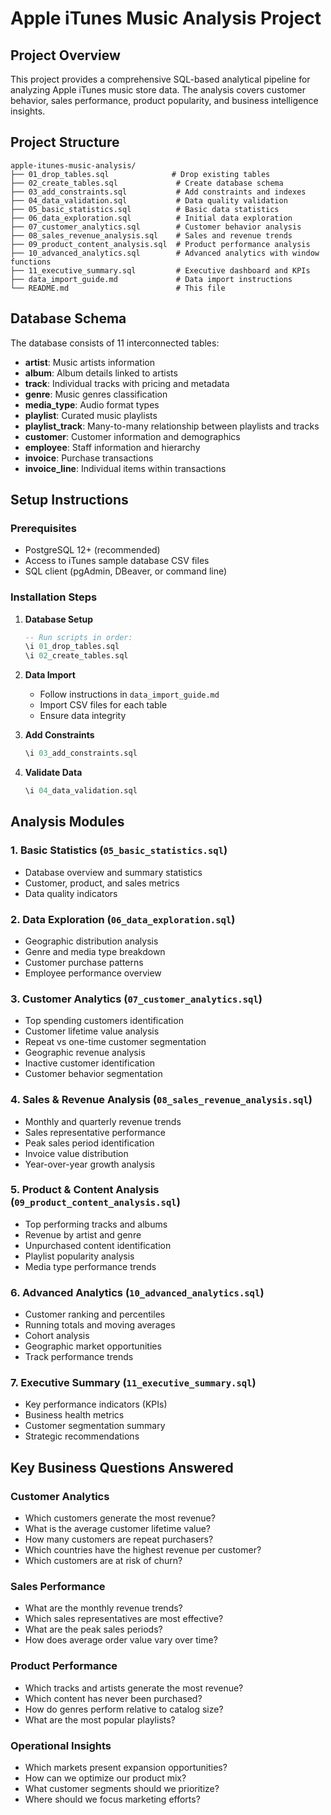 # Apple iTunes Music Analysis Project

## Project Overview

This project provides a comprehensive SQL-based analytical pipeline for analyzing Apple iTunes music store data. The analysis covers customer behavior, sales performance, product popularity, and business intelligence insights.

## Project Structure

```
apple-itunes-music-analysis/
├── 01_drop_tables.sql              # Drop existing tables
├── 02_create_tables.sql             # Create database schema
├── 03_add_constraints.sql           # Add constraints and indexes
├── 04_data_validation.sql           # Data quality validation
├── 05_basic_statistics.sql          # Basic data statistics
├── 06_data_exploration.sql          # Initial data exploration
├── 07_customer_analytics.sql        # Customer behavior analysis
├── 08_sales_revenue_analysis.sql    # Sales and revenue trends
├── 09_product_content_analysis.sql  # Product performance analysis
├── 10_advanced_analytics.sql        # Advanced analytics with window functions
├── 11_executive_summary.sql         # Executive dashboard and KPIs
├── data_import_guide.md             # Data import instructions
└── README.md                        # This file
```

## Database Schema

The database consists of 11 interconnected tables:

- **artist**: Music artists information
- **album**: Album details linked to artists
- **track**: Individual tracks with pricing and metadata
- **genre**: Music genres classification
- **media_type**: Audio format types
- **playlist**: Curated music playlists
- **playlist_track**: Many-to-many relationship between playlists and tracks
- **customer**: Customer information and demographics
- **employee**: Staff information and hierarchy
- **invoice**: Purchase transactions
- **invoice_line**: Individual items within transactions

## Setup Instructions

### Prerequisites
- PostgreSQL 12+ (recommended)
- Access to iTunes sample database CSV files
- SQL client (pgAdmin, DBeaver, or command line)

### Installation Steps

1. **Database Setup**
   ```sql
   -- Run scripts in order:
   \i 01_drop_tables.sql
   \i 02_create_tables.sql
   ```

2. **Data Import**
   - Follow instructions in `data_import_guide.md`
   - Import CSV files for each table
   - Ensure data integrity

3. **Add Constraints**
   ```sql
   \i 03_add_constraints.sql
   ```

4. **Validate Data**
   ```sql
   \i 04_data_validation.sql
   ```

## Analysis Modules

### 1. Basic Statistics (`05_basic_statistics.sql`)
- Database overview and summary statistics
- Customer, product, and sales metrics
- Data quality indicators

### 2. Data Exploration (`06_data_exploration.sql`)
- Geographic distribution analysis
- Genre and media type breakdown
- Customer purchase patterns
- Employee performance overview

### 3. Customer Analytics (`07_customer_analytics.sql`)
- Top spending customers identification
- Customer lifetime value analysis
- Repeat vs one-time customer segmentation
- Geographic revenue analysis
- Inactive customer identification
- Customer behavior segmentation

### 4. Sales & Revenue Analysis (`08_sales_revenue_analysis.sql`)
- Monthly and quarterly revenue trends
- Sales representative performance
- Peak sales period identification
- Invoice value distribution
- Year-over-year growth analysis

### 5. Product & Content Analysis (`09_product_content_analysis.sql`)
- Top performing tracks and albums
- Revenue by artist and genre
- Unpurchased content identification
- Playlist popularity analysis
- Media type performance trends

### 6. Advanced Analytics (`10_advanced_analytics.sql`)
- Customer ranking and percentiles
- Running totals and moving averages
- Cohort analysis
- Geographic market opportunities
- Track performance trends

### 7. Executive Summary (`11_executive_summary.sql`)
- Key performance indicators (KPIs)
- Business health metrics
- Customer segmentation summary
- Strategic recommendations

## Key Business Questions Answered

### Customer Analytics
- Which customers generate the most revenue?
- What is the average customer lifetime value?
- How many customers are repeat purchasers?
- Which countries have the highest revenue per customer?
- Which customers are at risk of churn?

### Sales Performance
- What are the monthly revenue trends?
- Which sales representatives are most effective?
- What are the peak sales periods?
- How does average order value vary over time?

### Product Performance
- Which tracks and artists generate the most revenue?
- Which content has never been purchased?
- How do genres perform relative to catalog size?
- What are the most popular playlists?

### Operational Insights
- Which markets present expansion opportunities?
- How can we optimize our product mix?
- What customer segments should we prioritize?
- Where should we focus marketing efforts?
